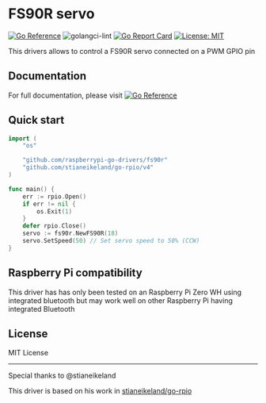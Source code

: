 # FS90R servo


[![Go Reference](https://pkg.go.dev/badge/github.com/raspberrypi-go-drivers/fs90r.svg)](https://pkg.go.dev/github.com/raspberrypi-go-drivers/fs90r)
![golangci-lint](https://github.com/raspberrypi-go-drivers/fs90r/workflows/golangci-lint/badge.svg)
[![Go Report Card](https://goreportcard.com/badge/github.com/raspberrypi-go-drivers/fs90R)](https://goreportcard.com/report/github.com/raspberrypi-go-drivers/fs90R)
[![License: MIT](https://img.shields.io/badge/License-MIT-yellow.svg)](https://opensource.org/licenses/MIT)

This drivers allows to control a FS90R servo connected on a PWM GPIO pin

## Documentation

For full documentation, please visit [![Go Reference](https://pkg.go.dev/badge/github.com/raspberrypi-go-drivers/fs90r.svg)](https://pkg.go.dev/github.com/raspberrypi-go-drivers/fs90r)

## Quick start

```go
import (
	"os"

	"github.com/raspberrypi-go-drivers/fs90r"
	"github.com/stianeikeland/go-rpio/v4"
)

func main() {
	err := rpio.Open()
	if err != nil {
		os.Exit(1)
	}
	defer rpio.Close()
	servo := fs90r.NewFS90R(18)
	servo.SetSpeed(50) // Set servo speed to 50% (CCW)
}
```

## Raspberry Pi compatibility

This driver has has only been tested on an Raspberry Pi Zero WH using integrated bluetooth but may work well on other Raspberry Pi having integrated Bluetooth

## License

MIT License

---

Special thanks to @stianeikeland

This driver is based on his work in [stianeikeland/go-rpio](https://github.com/stianeikeland/go-rpio/)
